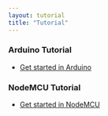 ```yaml
---
layout: tutorial
title: "Tutorial"
---  
```


### Arduino Tutorial

- [Get started in Arduino](./get_started_in_arduino.html)

### NodeMCU Tutorial

- [Get started in NodeMCU](./get_started_in_nodemcu.html)